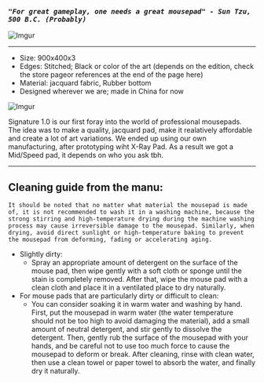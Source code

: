### *`"For great gameplay, one needs a great mousepad" - Sun Tzu, 500 B.C. (Probably)`*

![Imgur](https://i.imgur.com/gANbDda.png)
___
- Size: 900x400x3
- Edges: Stitched; Black or color of the art (depends on the edition, check the store pageor references at the end of the page here)
- Material: jacquard fabric, Rubber bottom
- Designed wherever we are; made in China for now

![Imgur](https://i.imgur.com/rLY2rk6.png "r/placeukraine 23 edition")

Signature 1.0 is our first foray into the world of professional mousepads. The idea was to make a quality, jacquard pad, make it realatively affordable and create a lot of art variations. We ended up using our own manufacturing, after prototyping wiht X-Ray Pad. As a result we got a Mid/Speed pad, it depends on who you ask tbh. 
___
## Cleaning guide from the manu:

`It should be noted that no matter what material the mousepad is made of, it is not recommended to wash it in a washing machine, because the strong stirring and high-temperature drying during the machine washing process may cause irreversible damage to the mousepad. Similarly, when drying, avoid direct sunlight or high-temperature baking to prevent the mousepad from deforming, fading or accelerating aging.`

- Slightly dirty: 
    - Spray an appropriate amount of detergent on the surface of the mouse pad, then wipe gently with a soft cloth or sponge until the stain is completely removed. After that, wipe the mouse pad with a clean cloth and place it in a ventilated place to dry naturally.
- For mouse pads that are particularly dirty or difficult to clean:
    - You can consider soaking it in warm water and washing by hand. First, put the mousepad in warm water (the water temperature should not be too high to avoid damaging the material), add a small amount of neutral detergent, and stir gently to dissolve the detergent. Then, gently rub the surface of the mousepad with your hands, and be careful not to use too much force to cause the mousepad to deform or break. After cleaning, rinse with clean water, then use a clean towel or paper towel to absorb the water, and finally dry it naturally.